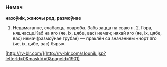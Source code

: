 ### Немач
**назоўнік, жаночы род, размоўнае**

1. Недамаганне, слабасць, хвароба. Забывацца на сваю н. 2. Гора, няшчасце.Каб на яго (яе, іх, цябе, вас) немач; няхай яго (яе, іх, цябе, вас) немач(размоўнае грубае) — праклён са значэннем «чорт яго (яе, іх, цябе, вас) бяры».

<a rel="author">[http://rv-blr.com/](http://rv-blr.com/slounik.jsp?letterId=0&maskId=0&pageId=1901)</a>
